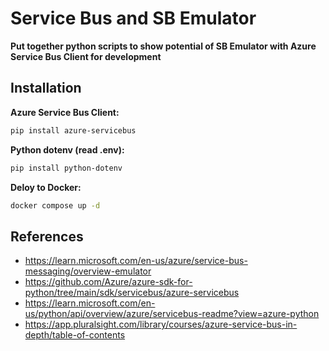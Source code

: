 # Service Bus and SB Emulator

**Put together python scripts to show potential of SB Emulator with Azure Service Bus Client for development**

## Installation

**Azure Service Bus Client:**
```bash
pip install azure-servicebus
```

**Python dotenv (read .env):**
```bash
pip install python-dotenv
```

**Deloy to Docker:**
```bash
docker compose up -d
```

## References

- https://learn.microsoft.com/en-us/azure/service-bus-messaging/overview-emulator
- https://github.com/Azure/azure-sdk-for-python/tree/main/sdk/servicebus/azure-servicebus
- https://learn.microsoft.com/en-us/python/api/overview/azure/servicebus-readme?view=azure-python
- https://app.pluralsight.com/library/courses/azure-service-bus-in-depth/table-of-contents



